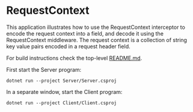# RequestContext

This application illustrates how to use the RequestContext interceptor to encode the request context into a field, and
decode it using the RequestContext middleware. The request context is a collection of string key value pairs encoded in
a request header field.

For build instructions check the top-level [README.md](../README.md#building).

First start the Server program:

```shell
dotnet run --project Server/Server.csproj
```

In a separate window, start the Client program:

```shell
dotnet run --project Client/Client.csproj
```
